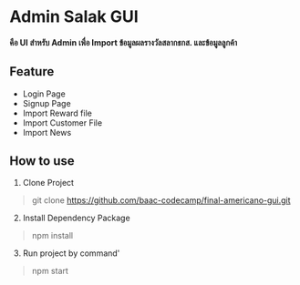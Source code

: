 # Admin Salak GUI
#### คือ UI สำหรับ Admin เพื่อ Import ข้อมูลผลรางวัลสลากธกส. และข้อมูลลูกค้า

## Feature
* Login Page
* Signup Page
* Import Reward file
* Import Customer File
* Import News


## How to use
1. Clone Project
> git clone https://github.com/baac-codecamp/final-americano-gui.git
2. Install Dependency Package
> npm install
3. Run project by command'
> npm start
